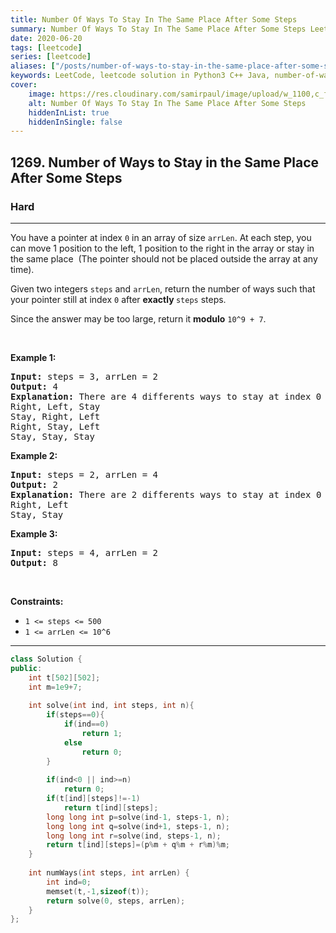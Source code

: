 ```yaml
---
title: Number Of Ways To Stay In The Same Place After Some Steps
summary: Number Of Ways To Stay In The Same Place After Some Steps LeetCode Solution Explained
date: 2020-06-20
tags: [leetcode]
series: [leetcode]
aliases: ["/posts/number-of-ways-to-stay-in-the-same-place-after-some-steps", "/blog/posts/number-of-ways-to-stay-in-the-same-place-after-some-steps", "/number-of-ways-to-stay-in-the-same-place-after-some-steps"]
keywords: LeetCode, leetcode solution in Python3 C++ Java, number-of-ways-to-stay-in-the-same-place-after-some-steps solution
cover:
    image: https://res.cloudinary.com/samirpaul/image/upload/w_1100,c_fit,co_rgb:FFFFFF,l_text:Arial_70_bold:Number Of Ways To Stay In The Same Place After Some Steps/problem-solving.webp
    alt: Number Of Ways To Stay In The Same Place After Some Steps
    hiddenInList: true
    hiddenInSingle: false
---
```



<h2>1269. Number of Ways to Stay in the Same Place After Some Steps</h2><h3>Hard</h3><hr><div><p>You have a pointer at index <code>0</code> in an array of size <code><font face="monospace">arrLen</font></code>. At each step, you can move 1 position to the left, 1 position to the right&nbsp;in the array or stay in the same place&nbsp; (The pointer should not be placed outside the array at any time).</p>

<p>Given two integers&nbsp;<code>steps</code> and <code>arrLen</code>, return the number of&nbsp;ways such that your pointer still at index <code>0</code> after <strong>exactly </strong><code><font face="monospace">steps</font></code>&nbsp;steps.</p>

<p>Since the answer&nbsp;may be too large,&nbsp;return it <strong>modulo</strong>&nbsp;<code>10^9 + 7</code>.</p>

<p>&nbsp;</p>
<p><strong>Example 1:</strong></p>

<pre><strong>Input:</strong> steps = 3, arrLen = 2
<strong>Output:</strong> 4
<strong>Explanation: </strong>There are 4 differents ways to stay at index 0 after 3 steps.
Right, Left, Stay
Stay, Right, Left
Right, Stay, Left
Stay, Stay, Stay
</pre>

<p><strong>Example 2:</strong></p>

<pre><strong>Input:</strong> steps = 2, arrLen = 4
<strong>Output:</strong> 2
<strong>Explanation:</strong> There are 2 differents ways to stay at index 0 after 2 steps
Right, Left
Stay, Stay
</pre>

<p><strong>Example 3:</strong></p>

<pre><strong>Input:</strong> steps = 4, arrLen = 2
<strong>Output:</strong> 8
</pre>

<p>&nbsp;</p>
<p><strong>Constraints:</strong></p>

<ul>
	<li><code>1 &lt;= steps &lt;= 500</code></li>
	<li><code>1 &lt;= arrLen&nbsp;&lt;= 10^6</code></li>
</ul>
</div>

---




```cpp
class Solution {
public:
    int t[502][502];
    int m=1e9+7;
    
    int solve(int ind, int steps, int n){
        if(steps==0){
            if(ind==0)
                return 1;
            else
                return 0;
        }
            
        if(ind<0 || ind>=n)
            return 0;
        if(t[ind][steps]!=-1)
            return t[ind][steps];
        long long int p=solve(ind-1, steps-1, n);
        long long int q=solve(ind+1, steps-1, n);
        long long int r=solve(ind, steps-1, n);
        return t[ind][steps]=(p%m + q%m + r%m)%m;
    }
    
    int numWays(int steps, int arrLen) {
        int ind=0;
        memset(t,-1,sizeof(t));
        return solve(0, steps, arrLen);
    }
};
```
